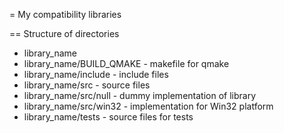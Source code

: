 = My compatibility libraries

== Structure of directories

* library_name
* library_name/BUILD_QMAKE - makefile for qmake
* library_name/include - include files
* library_name/src - source files
* library_name/src/null - dummy implementation of library
* library_name/src/win32 - implementation for Win32 platform
* library_name/tests - source files for tests